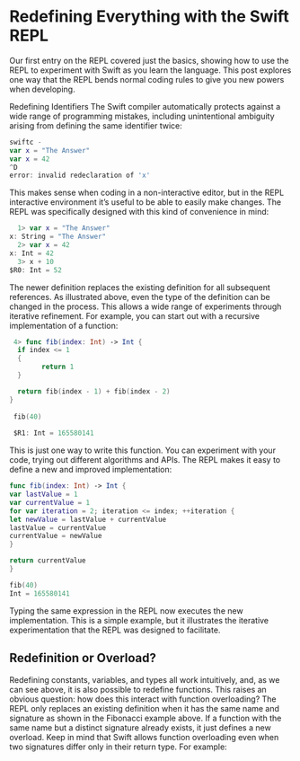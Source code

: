 # Redefining Everything with the Swift REPL

Our first entry on the REPL covered just the basics, showing how to use the REPL to experiment with Swift as you learn the language. This post explores one way that the REPL bends normal coding rules to give you new powers when developing.

Redefining Identifiers
The Swift compiler automatically protects against a wide range of programming mistakes, including unintentional ambiguity arising from defining the same identifier twice:

```swift
swiftc -
var x = "The Answer"
var x = 42
^D
error: invalid redeclaration of 'x'
```

This makes sense when coding in a non-interactive editor, but in the REPL interactive environment it’s useful to be able to easily make changes. The REPL was specifically designed with this kind of convenience in mind:
```swift
  1> var x = "The Answer"
x: String = "The Answer"
  2> var x = 42
x: Int = 42
  3> x + 10
$R0: Int = 52
```

The newer definition replaces the existing definition for all subsequent references. As illustrated above, even the type of the definition can be changed in the process. This allows a wide range of experiments through iterative refinement. For example, you can start out with a recursive implementation of a function:
```swift
 4> func fib(index: Int) -> Int {
  if index <= 1 
  {
 		return 1
  }

  return fib(index - 1) + fib(index - 2)
}
 
 fib(40)
 
 $R1: Int = 165580141
```
This is just one way to write this function. You can experiment with your code, trying out different algorithms and APIs. The REPL makes it easy to define a new and improved implementation:

```swift
func fib(index: Int) -> Int {
var lastValue = 1
var currentValue = 1
for var iteration = 2; iteration <= index; ++iteration {
let newValue = lastValue + currentValue
lastValue = currentValue
currentValue = newValue
}

return currentValue
}

fib(40)
Int = 165580141
```

Typing the same expression in the REPL now executes the new implementation. This is a simple example, but it illustrates the iterative experimentation that the REPL was designed to facilitate.


## Redefinition or Overload?

Redefining constants, variables, and types all work intuitively, and, as we can see above, it is also possible to redefine functions. This raises an obvious question: how does this interact with function overloading? The REPL only replaces an existing definition when it has the same name and signature as shown in the Fibonacci example above. If a function with the same name but a distinct signature already exists, it just defines a new overload. Keep in mind that Swift allows function overloading even when two signatures differ only in their return type. For example:

